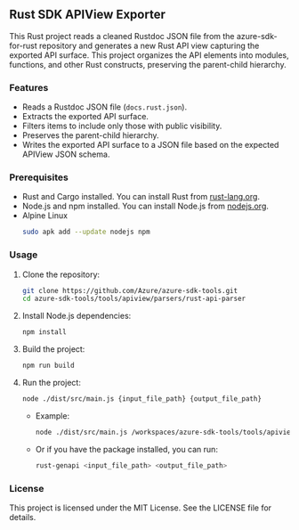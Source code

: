 ## Rust SDK APIView Exporter

This Rust project reads a cleaned Rustdoc JSON file from the azure-sdk-for-rust repository and generates a new Rust API view capturing the exported API surface. This project organizes the API elements into modules, functions, and other Rust constructs, preserving the parent-child hierarchy.

### Features
- Reads a Rustdoc JSON file (`docs.rust.json`).
- Extracts the exported API surface.
- Filters items to include only those with public visibility.
- Preserves the parent-child hierarchy.
- Writes the exported API surface to a JSON file based on the expected APIView JSON schema.

### Prerequisites
- Rust and Cargo installed. You can install Rust from [rust-lang.org](https://www.rust-lang.org/).
- Node.js and npm installed. You can install Node.js from [nodejs.org](https://nodejs.org/).
- Alpine Linux
    ```sh
    sudo apk add --update nodejs npm
    ```

### Usage
1. Clone the repository:
    ```sh
    git clone https://github.com/Azure/azure-sdk-tools.git
    cd azure-sdk-tools/tools/apiview/parsers/rust-api-parser
    ```

2. Install Node.js dependencies:
    ```sh
    npm install
    ```

3. Build the project:
    ```sh
    npm run build
    ```

4. Run the project:
    ```sh
    node ./dist/src/main.js {input_file_path} {output_file_path}
    ```
    - Example: 
      ```sh
      node ./dist/src/main.js /workspaces/azure-sdk-tools/tools/apiview/parsers/rust-api-parser/inputs/azure_core.rust.json /workspaces/azure-sdk-tools/tools/apiview/parsers/rust-api-parser/outputs/azure_core.json
      ```
    - Or if you have the package installed, you can run:
      ```sh
      rust-genapi <input_file_path> <output_file_path>
      ```

### License
This project is licensed under the MIT License. See the LICENSE file for details.